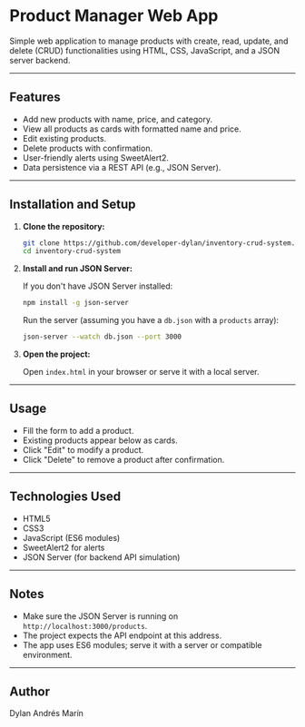 # Product Manager Web App

Simple web application to manage products with create, read, update, and delete (CRUD) functionalities using HTML, CSS, JavaScript, and a JSON server backend.

---

## Features

- Add new products with name, price, and category.
- View all products as cards with formatted name and price.
- Edit existing products.
- Delete products with confirmation.
- User-friendly alerts using SweetAlert2.
- Data persistence via a REST API (e.g., JSON Server).

---

## Installation and Setup

1. **Clone the repository:**

   ```bash
   git clone https://github.com/developer-dylan/inventory-crud-system.git
   cd inventory-crud-system
   ```

2. **Install and run JSON Server:**

   If you don't have JSON Server installed:

   ```bash
   npm install -g json-server
   ```

   Run the server (assuming you have a `db.json` with a `products` array):

   ```bash
   json-server --watch db.json --port 3000
   ```

3. **Open the project:**

   Open `index.html` in your browser or serve it with a local server.

---

## Usage

- Fill the form to add a product.
- Existing products appear below as cards.
- Click "Edit" to modify a product.
- Click "Delete" to remove a product after confirmation.

---

## Technologies Used

- HTML5
- CSS3
- JavaScript (ES6 modules)
- SweetAlert2 for alerts
- JSON Server (for backend API simulation)

---

## Notes

- Make sure the JSON Server is running on `http://localhost:3000/products`.
- The project expects the API endpoint at this address.
- The app uses ES6 modules; serve it with a server or compatible environment.

---

## Author

Dylan Andrés Marín